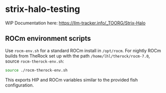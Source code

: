 # strix-halo-testing

WIP Documentation here: https://llm-tracker.info/_TOORG/Strix-Halo

## ROCm environment scripts

Use `rocm-env.sh` for a standard ROCm install in `/opt/rocm`. For nightly ROCm builds from TheRock set up with the path `/home/lhl/therock/rocm-7.0`, source `rocm-therock-env.sh`:

```bash
source ./rocm-therock-env.sh
```

This exports HIP and ROCm variables similar to the provided fish configuration.
